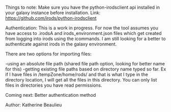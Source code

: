 Things to note:
Make sure you have the python-irodsclient api installed in your galaxy instance before installation.
Link: https://github.com/irods/python-irodsclient

Authentication:
This is a work in progress. For now the tool assumes you have access to .irodsA and irods_environment.json files which get 
created from logging into irods using the icommands. I am still looking for a better to authenticate against irods in the 
galaxy environment.

There are two options for importing files:

-using an absolute file path (shared file path option, looking for better name for this)
-getting existing file paths based on directory name typed so far. Ex if I have files in /tempZone/home/rods/ and that is what
I type in the directory location, I will get all the files in this directory. You can only list files in directories you
have read permissions.

Coming next: Better authentication method

Author: Katherine Beaulieu

